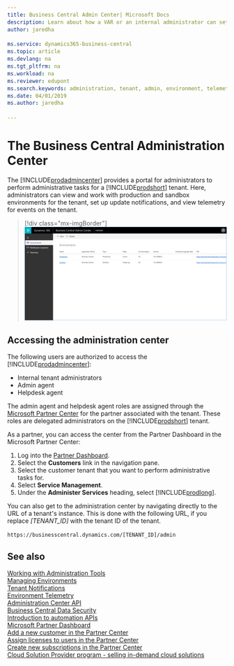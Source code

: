 ```yaml
---
title: Business Central Admin Center| Microsoft Docs
description: Learn about how a VAR or an internal administrator can set update windows and other admin tasks.  
author: jaredha

ms.service: dynamics365-business-central
ms.topic: article
ms.devlang: na
ms.tgt_pltfrm: na
ms.workload: na
ms.reviewer: edupont
ms.search.keywords: administration, tenant, admin, environment, telemetry
ms.date: 04/01/2019
ms.author: jaredha

---
```

# The Business Central Administration Center

The [!INCLUDE[prodadmincenter](../developer/includes/prodadmincenter.md)] provides a portal for administrators to perform administrative tasks for a [!INCLUDE[prodshort](../developer/includes/prodshort.md)] tenant. Here, administrators can view and work with production and sandbox environments for the tenant, set up update notifications, and view telemetry for events on the tenant.  

> [!div class="mx-imgBorder"]
> ![Business Central Admin Center](../developer/media/business_central_admin_center.png)

## Accessing the administration center

The following users are authorized to access the [!INCLUDE[prodadmincenter](../developer/includes/prodadmincenter.md)]:

- Internal tenant administrators
- Admin agent
- Helpdesk agent 

The admin agent and helpdesk agent roles are assigned through the [Microsoft Partner Center](https://partner.microsoft.com) for the partner associated with the tenant. These roles are delegated administrators on the [!INCLUDE[prodshort](../developer/includes/prodshort.md)] tenant.

As a partner, you can access the center from the Partner Dashboard in the Microsoft Partner Center:

1. Log into the [Partner Dashboard](https://partnercenter.microsoft.com/dashboard).
2. Select the **Customers** link in the navigation pane.
3. Select the customer tenant that you want to perform administrative tasks for.
4. Select **Service Management**.
5. Under the **Administer Services** heading, select [!INCLUDE[prodlong](../developer/includes/prodlong.md)].

You can also get to the administration center by navigating directly to the URL of a tenant's instance. This is done with the following URL, if you replace *[TENANT_ID]* with the tenant ID of the tenant.

`https://businesscentral.dynamics.com/[TENANT_ID]/admin`

## See also

[Working with Administration Tools](administration.md)  
[Managing Environments](tenant-admin-center-environments.md)  
[Tenant Notifications](tenant-admin-center-notifications.md)  
[Environment Telemetry](tenant-admin-center-telemetry.md)  
[Administration Center API](administration-center-api.md)  
[Business Central Data Security](../security/data-security.md)  
[Introduction to automation APIs](itpro-introduction-to-automation-apis.md)  
[Microsoft Partner Dashboard](https://partnercenter.microsoft.com/dashboard)  
[Add a new customer in the Partner Center](/partner-center/add-a-new-customer)  
[Assign licenses to users in the Partner Center](/partner-center/assign-licenses-to-users)  
[Create new subscriptions in the Partner Center](/partner-center/create-a-new-subscription)  
[Cloud Solution Provider program - selling in-demand cloud solutions](/partner-center/csp-overview)  
